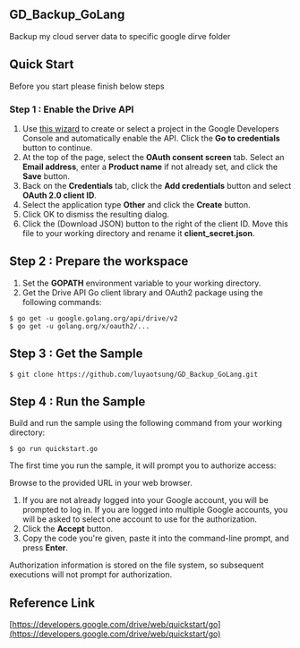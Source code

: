 ## GD_Backup_GoLang 
Backup my cloud server data to specific google dirve folder 

## Quick Start
Before you start please finish below steps 
### Step 1 : Enable the Drive API 
1. Use [this wizard](https://console.developers.google.com/start/api?id=drive) to create or select a project in the Google Developers Console and automatically enable the API. Click the **Go to credentials** button to continue.
2. At the top of the page, select the **OAuth consent screen** tab. Select an **Email address**, enter a **Product name** if not already set, and click the **Save** button.
3. Back on the **Credentials** tab, click the **Add credentials** button and select **OAuth 2.0 client ID**.
4. Select the application type **Other** and click the **Create** button.
5. Click OK to dismiss the resulting dialog.
6. Click the  (Download JSON) button to the right of the client ID. Move this file to your working directory and rename it **client_secret.json**.

## Step 2 : Prepare the workspace 
1) Set the **GOPATH** environment variable to your working directory. 
2) Get the Drive API Go client library and OAuth2 package using the following commands:
```
$ go get -u google.golang.org/api/drive/v2
$ go get -u golang.org/x/oauth2/...
```

## Step 3 : Get the Sample 
```
$ git clone https://github.com/luyaotsung/GD_Backup_GoLang.git
```

## Step 4 : Run the Sample 
Build and run the sample using the following command from your working directory:
```
$ go run quickstart.go
```
The first time you run the sample, it will prompt you to authorize access:

Browse to the provided URL in your web browser.

1. If you are not already logged into your Google account, you will be prompted to log in. If you are logged into multiple Google accounts, you will be asked to select one account to use for the authorization.
2. Click the **Accept** button.
3. Copy the code you're given, paste it into the command-line prompt, and press **Enter**.

Authorization information is stored on the file system, so subsequent executions will not prompt for authorization.


## Reference Link 
[https://developers.google.com/drive/web/quickstart/go](https://developers.google.com/drive/web/quickstart/go)
